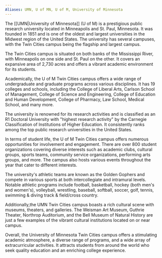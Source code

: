 ```yaml
---
Aliases: UMN, U of MN, U of M, University of Minnesota
---
```


The [[UMN|University of Minnesota]] (U of M) is a prestigious public research university located in Minneapolis and St. Paul, Minnesota. It was founded in 1851 and is one of the oldest and largest universities in the Midwest region of the United States. The university has several campuses, with the Twin Cities campus being the flagship and largest campus.

The Twin Cities campus is situated on both banks of the Mississippi River, with Minneapolis on one side and St. Paul on the other. It covers an expansive area of 2,730 acres and offers a vibrant academic environment for its students.

Academically, the U of M Twin Cities campus offers a wide range of undergraduate and graduate programs across various disciplines. It has 19 colleges and schools, including the College of Liberal Arts, Carlson School of Management, College of Science and Engineering, College of Education and Human Development, College of Pharmacy, Law School, Medical School, and many more.

The university is renowned for its research activities and is classified as an R1 Doctoral University with "highest research activity" by the Carnegie Classification of Institutions of Higher Education. It consistently ranks among the top public research universities in the United States.

In terms of student life, the U of M Twin Cities campus offers numerous opportunities for involvement and engagement. There are over 800 student organizations covering diverse interests such as academic clubs, cultural groups, sports teams, community service organizations, performing arts groups, and more. The campus also hosts various events throughout the year that cater to different interests.

The university's athletic teams are known as the Golden Gophers and compete in various sports at both intercollegiate and intramural levels. Notable athletic programs include football, basketball, hockey (both men's and women's), volleyball, wrestling, baseball, softball, soccer, golf, tennis, swimming & diving track & field/cross country.

Additionally,the UMN Twin Cities campus boasts a rich cultural scene with museums, theaters, and galleries. The Weisman Art Museum, Guthrie Theater, Northrop Auditorium, and the Bell Museum of Natural History are just a few examples of the vibrant cultural institutions located on or near campus.

Overall, the University of Minnesota Twin Cities campus offers a stimulating academic atmosphere, a diverse range of programs, and a wide array of extracurricular activities. It attracts students from around the world who seek quality education and an enriching college experience.